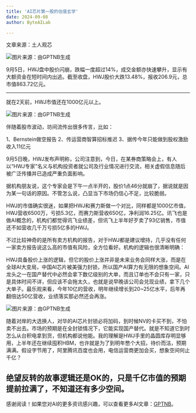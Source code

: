 ```yaml
---
title: 'AI芯片第一股的估值玄学'
date: 2024-09-08
author: ByteAILab

---
```


文章来源：土人观芯

![图片来源：由GPTNB生成](http://www.jesonc.com/upload/3B33CB85B496C0CB6FBA4C2BD79320AD/1725604704521/llG6PzFLjl3u6oYyWxVfoL3dQEce.png)

9月5日，HWJ盘中股价闪崩，跌幅一度超过14%，成交金额亦快速攀升，显示有大额资金在短时间内出逃。截至收盘，HWJ股价大跌13.48%，报收206.9元，总市值863.72亿元。

---
就在2天前，HWJ市值还在1000亿元以上。

![图片来源：由GPTNB生成](http://www.jesonc.com/FmIztyhOF2tZk7zakzRdIxHBaanj)

伴随着股市波动，坊间流传出很多传言，比如：

1、Bernstein做空报告
2、传运营商智算招标推迟
3、据传今年只能做到股权激励收入11亿元

9月5日晚，HWJ发布声明称，公司注意到，今日，在某券商策略会上，有人以“HWJ专家”名义与机构投资者就公司及行业情况进行交流，相关虚假信息随后被广泛传播并已造成严重负面影响。

据机构朋友说，这个专家会是下午一点半开的，股价1点46分就崩了，据说就是因为某一句话的原因。不管怎么说，凸显当下市场仍信心不足，比较脆弱。

HWJ的市值确实很迷，如果把HWJ和赛力斯做一个对比，同样都是1000亿市值，HWJ营收6500万，亏损5.3亿，而赛力斯营收650亿，净利润16.25亿。讯飞也是做AI概念的，机构们都觉得讯飞业绩差，但讯飞上半年好歹卖了93亿销售，市值还不如营收几千万亏损5亿多的HWJ。

不过比较神奇的是所有卖方机构的报告，对于HWJ都是建议增持，几乎没有任何一家卖方报告说这么高的市值有风险，全方位看好。机构的逻辑也很清晰明确：

HWJ具备股价上涨的逻辑，但它的股价上涨并非是未来业务会同样大涨，而是在全球AI大变局，中国AI芯片被美强力封锁，所以国产AI算力有无限的想象空间。AI龙头之一在国产替代中必然会拿下数亿级别的大单，而且订单也不会只有一家，只是具体时间不详，但应该不会拖太久，也就是说早晚该公司会兑现业绩，拿下几个大单子。最乐观来看，今年10亿的营收，明年继续增长到20~25亿水平，后年再翻倍达50亿营收，业绩落实那必然还会再涨。

![图片来源：由GPTNB生成](http://www.jesonc.com/FrbdkBc4J1BBr_JIgA9MPRAfd5ng)

随着对岸的大选换人，对华的AI芯片封锁必将加码，到时候NV的卡买不到，不怕卖不出去。市场的预期是在全封锁情况下，它能实现国产替代。就是不知道它到时怎么从台积电拿到货，但机构都说他能。我的理解是HWJ手里的晶圆库存明显够用，上半年还在继续囤积HBM，也许就是为了到明年憋个大招，待价而沽，预期满满。假设字节用了，阿里腾讯百度也会用，电信运营商更加会买，想象空间何止千亿？

绝望反转的故事逻辑还是OK的，只是千亿市值的预期提前拉满了，不知道还有多少空间。
---
感谢阅读！如果您对AI的更多资讯感兴趣，可以查看更多AI文章：[GPTNB](https://gptnb.com)。